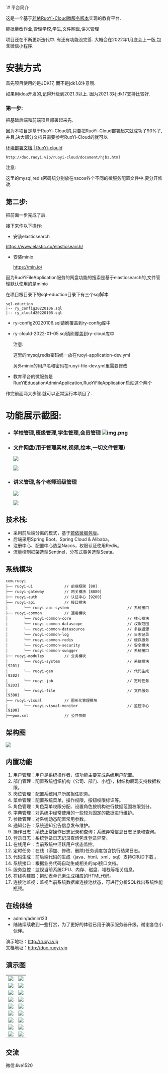 `# 平台简介

这是一个基于[若依RuoYi-Cloud微服务版本](https://gitee.com/y_project/RuoYi-Cloud)实现的教育平台.

能批量改作业,管理学校,学生,文件网盘,讲义管理

项目还在不断更新迭代中. 有还有功能没完善. 大概会在2022年1月底会上一版,包含微信小程序. 

# 安装方式

首先项目使用的是JDK17, 而不是jdk1.8注意哦.

如果用idea开发的,记得升级到2021.3以上. 因为2021.3对jdk17支持比较好.

### 第一步:

把基础后端和前端项目部署起来先.

因为本项目是基于RuoYi-Cloud的,只要把RuoYi-Cloud部署起来就成功了90%了,并且,决大部分文档只需要参考RuoYi-Cloud的就可以

[环境部署文档 | RuoYi-clould](http://doc.ruoyi.vip/ruoyi-cloud/document/hjbs.html)

```shell
http://doc.ruoyi.vip/ruoyi-cloud/document/hjbs.html
```

注意:

这里的mysql,redis密码统分别放在nacos各个不同的微服务配置文件中.要分开修改.

## 第二步:

把前面一步完成了后.

接下来作以下操作:

- 安装elasticsearch

https://www.elastic.co/elasticsearch/

- 安装minio

  https://min.io/

因为RuoYiFileApplication服务的网盘功能的搜索是基于elasticsearch的,文件管理默认使用的是minio


在项目根目录下的sql-eduction目录下有三个sql脚本

```shell
sql-eduction
|-- ry_config20220106.sql
|-- ry_clould20220105.sql

```

- ry-config20220106.sql请刷覆盖到ry-config库中
- ry-clould-2022-01-05.sql请刷覆盖到ry-cloud库中
  
  注意:

  这里的mysql,redis密码统一放在ruoyi-application-dev.yml

   另外minio的用户名和密码在ruoyi-file-dev.yml里需要修改 

- 教育平台的微服务是RuoYiEducationAdminApplication,RuoYiFileApplication启动这个两个


作完前面两大步骤.就可以正常运行本项目了.

# 功能展示截图:

* ### 学校管理,班级管理,学生管理,会员管理 ![img.png](assets/img.png)

* ### 文件网盘(用于管理素材,视频,绘本,一切文件管理)
  
  ![](assets/2022-01-03-11-04-04-image.png)
  
  ![](assets/2022-01-03-11-04-59-image.png)

* ### 讲义管理,各个老师班级管理
  
  ![](assets/2022-01-04-10-10-45-image.png)
  
  ![](assets/2022-01-03-11-08-03-image.png)

## 技术栈:

* 采用前后端分离的模式，基于[若依微服务版](https://gitee.com/y_project/RuoYi-Cloud)。
* 后端采用Spring Boot、Spring Cloud & Alibaba。
* 注册中心、配置中心选型Nacos，权限认证使用Redis。
* 流量控制框架选型Sentinel，分布式事务选型Seata。

## 系统模块

```
com.ruoyi     
├── ruoyi-ui              // 前端框架 [80]
├── ruoyi-gateway         // 网关模块 [8080]
├── ruoyi-auth            // 认证中心 [9200]
├── ruoyi-api             // 接口模块
│       └── ruoyi-api-system                          // 系统接口
├── ruoyi-common          // 通用模块
│       └── ruoyi-common-core                         // 核心模块
│       └── ruoyi-common-datascope                    // 权限范围
│       └── ruoyi-common-datasource                   // 多数据源
│       └── ruoyi-common-log                          // 日志记录
│       └── ruoyi-common-redis                        // 缓存服务
│       └── ruoyi-common-security                     // 安全模块
│       └── ruoyi-common-swagger                      // 系统接口
├── ruoyi-modules         // 业务模块
│       └── ruoyi-system                              // 系统模块 [9201]
│       └── ruoyi-gen                                 // 代码生成 [9202]
│       └── ruoyi-job                                 // 定时任务 [9203]
│       └── ruoyi-file                                // 文件服务 [9300]
├── ruoyi-visual          // 图形化管理模块
│       └── ruoyi-visual-monitor                      // 监控中心 [9100]
├──pom.xml                // 公共依赖
```

## 架构图

<img src="https://oscimg.oschina.net/oscnet/up-82e9722ecb846786405a904bafcf19f73f3.png"/>

## 内置功能

1. 用户管理：用户是系统操作者，该功能主要完成系统用户配置。
2. 部门管理：配置系统组织机构（公司、部门、小组），树结构展现支持数据权限。
3. 岗位管理：配置系统用户所属担任职务。
4. 菜单管理：配置系统菜单，操作权限，按钮权限标识等。
5. 角色管理：角色菜单权限分配、设置角色按机构进行数据范围权限划分。
6. 字典管理：对系统中经常使用的一些较为固定的数据进行维护。
7. 参数管理：对系统动态配置常用参数。
8. 通知公告：系统通知公告信息发布维护。
9. 操作日志：系统正常操作日志记录和查询；系统异常信息日志记录和查询。
10. 登录日志：系统登录日志记录查询包含登录异常。
11. 在线用户：当前系统中活跃用户状态监控。
12. 定时任务：在线（添加、修改、删除)任务调度包含执行结果日志。
13. 代码生成：前后端代码的生成（java、html、xml、sql）支持CRUD下载 。
14. 系统接口：根据业务代码自动生成相关的api接口文档。
15. 服务监控：监视当前系统CPU、内存、磁盘、堆栈等相关信息。
16. 在线构建器：拖动表单元素生成相应的HTML代码。
17. 连接池监视：监视当前系统数据库连接池状态，可进行分析SQL找出系统性能瓶颈。

## 在线体验

- admin/admin123  
- 陆陆续续收到一些打赏，为了更好的体验已用于演示服务器升级。谢谢各位小伙伴。

演示地址：http://ruoyi.vip  
文档地址：http://doc.ruoyi.vip

## 演示图

<table>
    <tr>
        <td><img src="https://oscimg.oschina.net/oscnet/cd1f90be5f2684f4560c9519c0f2a232ee8.jpg"/></td>
        <td><img src="https://oscimg.oschina.net/oscnet/1cbcf0e6f257c7d3a063c0e3f2ff989e4b3.jpg"/></td>
    </tr>
    <tr>
        <td><img src="https://oscimg.oschina.net/oscnet/up-8074972883b5ba0622e13246738ebba237a.png"/></td>
        <td><img src="https://oscimg.oschina.net/oscnet/up-9f88719cdfca9af2e58b352a20e23d43b12.png"/></td>
    </tr>
    <tr>
        <td><img src="https://oscimg.oschina.net/oscnet/up-39bf2584ec3a529b0d5a3b70d15c9b37646.png"/></td>
        <td><img src="https://oscimg.oschina.net/oscnet/up-4148b24f58660a9dc347761e4cf6162f28f.png"/></td>
    </tr>
    <tr>
        <td><img src="https://oscimg.oschina.net/oscnet/up-b2d62ceb95d2dd9b3fbe157bb70d26001e9.png"/></td>
        <td><img src="https://oscimg.oschina.net/oscnet/up-d67451d308b7a79ad6819723396f7c3d77a.png"/></td>
    </tr>     
    <tr>
        <td><img src="https://oscimg.oschina.net/oscnet/5e8c387724954459291aafd5eb52b456f53.jpg"/></td>
        <td><img src="https://oscimg.oschina.net/oscnet/644e78da53c2e92a95dfda4f76e6d117c4b.jpg"/></td>
    </tr>
    <tr>
        <td><img src="https://oscimg.oschina.net/oscnet/up-8370a0d02977eebf6dbf854c8450293c937.png"/></td>
        <td><img src="https://oscimg.oschina.net/oscnet/up-49003ed83f60f633e7153609a53a2b644f7.png"/></td>
    </tr>
    <tr>
        <td><img src="https://oscimg.oschina.net/oscnet/up-d4fe726319ece268d4746602c39cffc0621.png"/></td>
        <td><img src="https://oscimg.oschina.net/oscnet/up-c195234bbcd30be6927f037a6755e6ab69c.png"/></td>
    </tr>
    <tr>
        <td><img src="https://oscimg.oschina.net/oscnet/up-ece3fd37a3d4bb75a3926e905a3c5629055.png"/></td>
        <td><img src="https://oscimg.oschina.net/oscnet/up-92ffb7f3835855cff100fa0f754a6be0d99.png"/></td>
    </tr>
    <tr>
        <td><img src="https://oscimg.oschina.net/oscnet/up-ff9e3066561574aca73005c5730c6a41f15.png"/></td>
        <td><img src="https://oscimg.oschina.net/oscnet/up-5e4daac0bb59612c5038448acbcef235e3a.png"/></td>
    </tr>
</table>

## 交流

微信:live1520
